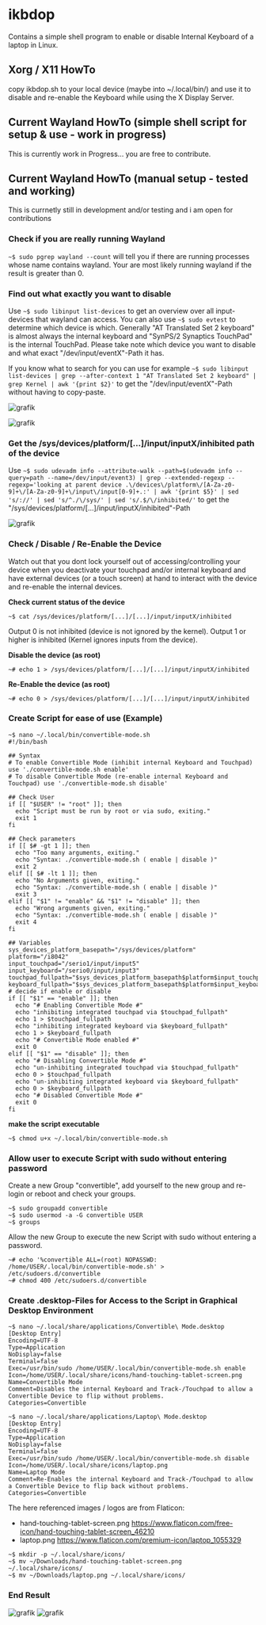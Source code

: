# ikbdop
Contains a simple shell program to enable or disable Internal Keyboard of a laptop in Linux.

## Xorg / X11 HowTo
copy ikbdop.sh to your local device (maybe into ~/.local/bin/) and use it to disable and re-enable the Keyboard while using the X Display Server.

## Current Wayland HowTo (simple shell script for setup & use - work in progress)

This is currently work in Progress... you are free to contribute.

## Current Wayland HowTo (manual setup - tested and working)
This is currnetly still in development and/or testing and i am open for contributions

### Check if you are really running Wayland
`~$ sudo pgrep wayland --count` will tell you if there are running processes whose name contains wayland.
Your are most likely running wayland if the result is greater than 0.

### Find out what exactly you want to disable
Use `~$ sudo libinput list-devices` to get an overview over all input-devices that wayland can access.
You can also use `~$ sudo evtest` to determine which device is which.
Generally "AT Translated Set 2 keyboard" is almost always the internal keyboard and "SynPS/2 Synaptics TouchPad" is the internal TouchPad.
Please take note which device you want to disable and what exact "/dev/input/eventX"-Path it has.

If you know what to search for you can use for example `~$ sudo libinput list-devices | grep --after-context 1 "AT Translated Set 2 keyboard" | grep Kernel | awk '{print $2}'` to get the "/dev/input/eventX"-Path without having to copy-paste.

![grafik](https://user-images.githubusercontent.com/29387023/173143197-d66d0e20-a7c3-4703-8f1a-0eb8915e0a46.png)

![grafik](https://user-images.githubusercontent.com/29387023/173143378-e37d4f1e-9ffb-4b45-9054-2404da2e8c99.png)

### Get the /sys/devices/platform/[...]/input/inputX/inhibited path of the device
Use `~$ sudo udevadm info --attribute-walk --path=$(udevadm info --query=path --name=/dev/input/event3) | grep --extended-regexp --regexp='looking at parent device .\/devices\/platform\/[A-Za-z0-9]+\/[A-Za-z0-9]+\/input\/input[0-9]+.:' | awk '{print $5}' | sed 's/://' | sed 's/^./\/sys/' | sed 's/.$/\/inhibited/'` to get the "/sys/devices/platform/[...]/input/inputX/inhibited"-Path 

![grafik](https://user-images.githubusercontent.com/29387023/173150787-969acfd6-c885-40a7-b601-29fc4f790f3d.png)

### Check / Disable / Re-Enable the Device
Watch out that you dont lock yourself out of accessing/controlling your device when you deactivate your touchpad and/or internal keyboard and have external devices (or a touch screen) at hand to interact with the device and re-enable the internal devices.

**Check current status of the device**
```
~$ cat /sys/devices/platform/[...]/[...]/input/inputX/inhibited
```
Output 0 is not inhibited (device is not ignored by the kernel). Output 1 or higher is inhibited (Kernel ignores inputs from the device).

**Disable the device (as root)**
```
~# echo 1 > /sys/devices/platform/[...]/[...]/input/inputX/inhibited
```

**Re-Enable the device (as root)**
```
~# echo 0 > /sys/devices/platform/[...]/[...]/input/inputX/inhibited
```

### Create Script for ease of use (Example)

```
~$ nano ~/.local/bin/convertible-mode.sh
#!/bin/bash

## Syntax
# To enable Convertible Mode (inhibit internal Keyboard and Touchpad) use './convertible-mode.sh enable'
# To disable Convertible Mode (re-enable internal Keyboard and Touchpad) use './convertible-mode.sh disable'

## Check User
if [[ "$USER" != "root" ]]; then
  echo "Script must be run by root or via sudo, exiting."
  exit 1
fi

## Check parameters
if [[ $# -gt 1 ]]; then
  echo "Too many arguments, exiting."
  echo "Syntax: ./convertible-mode.sh ( enable | disable )"
  exit 2
elif [[ $# -lt 1 ]]; then
  echo "No Arguments given, exiting."
  echo "Syntax: ./convertible-mode.sh ( enable | disable )"
  exit 3
elif [[ "$1" != "enable" && "$1" != "disable" ]]; then
  echo "Wrong arguments given, exiting."
  echo "Syntax: ./convertible-mode.sh ( enable | disable )"
  exit 4
fi

## Variables
sys_devices_platform_basepath="/sys/devices/platform"
platform="/i8042"
input_touchpad="/serio1/input/input5"
input_keyboard="/serio0/input/input3"
touchpad_fullpath="$sys_devices_platform_basepath$platform$input_touchpad/inhibited"
keyboard_fullpath="$sys_devices_platform_basepath$platform$input_keyboard/inhibited"
# decide if enable or disable
if [[ "$1" == "enable" ]]; then
  echo "# Enabling Convertible Mode #"
  echo "inhibiting integrated touchpad via $touchpad_fullpath"
  echo 1 > $touchpad_fullpath
  echo "inhibiting integrated keyboard via $keyboard_fullpath"
  echo 1 > $keyboard_fullpath
  echo "# Convertible Mode enabled #"
  exit 0
elif [[ "$1" == "disable" ]]; then
  echo "# Disabling Convertible Mode #"
  echo "un-inhibiting integrated touchpad via $touchpad_fullpath"
  echo 0 > $touchpad_fullpath
  echo "un-inhibiting integrated keyboard via $keyboard_fullpath"
  echo 0 > $keyboard_fullpath
  echo "# Disabled Convertible Mode #"
  exit 0
fi
```
**make the script executable**
```
~$ chmod u+x ~/.local/bin/convertible-mode.sh
```

### Allow user to execute Script with sudo without entering password

Create a new Group "convertible", add yourself to the new group and re-login or reboot and check your groups. 
```
~$ sudo groupadd convertible
~$ sudo usermod -a -G convertible USER
~$ groups
```

Allow the new Group to execute the new Script with sudo without entering a password.
```
~# echo '%convertible ALL=(root) NOPASSWD: /home/USER/.local/bin/convertible-mode.sh' > /etc/sudoers.d/convertible
~# chmod 400 /etc/sudoers.d/convertible
```

### Create .desktop-Files for Access to the Script in Graphical Desktop Environment

```
~$ nano ~/.local/share/applications/Convertible\ Mode.desktop
[Desktop Entry]
Encoding=UTF-8
Type=Application
NoDisplay=false
Terminal=false
Exec=/usr/bin/sudo /home/USER/.local/bin/convertible-mode.sh enable
Icon=/home/USER/.local/share/icons/hand-touching-tablet-screen.png
Name=Convertible Mode
Comment=Disables the internal Keyboard and Track-/Touchpad to allow a Convertible Device to flip without problems.
Categories=Convertible
```

```
~$ nano ~/.local/share/applications/Laptop\ Mode.desktop
[Desktop Entry]
Encoding=UTF-8
Type=Application
NoDisplay=false
Terminal=false
Exec=/usr/bin/sudo /home/USER/.local/bin/convertible-mode.sh disable
Icon=/home/USER/.local/share/icons/laptop.png
Name=Laptop Mode
Comment=Re-Enables the internal Keyboard and Track-/Touchpad to allow a Convertible Device to flip back without problems.
Categories=Convertible
```

The here referenced images / logos are from Flaticon:
 - hand-touching-tablet-screen.png https://www.flaticon.com/free-icon/hand-touching-tablet-screen_46210
 - laptop.png https://www.flaticon.com/premium-icon/laptop_1055329

```
~$ mkdir -p ~/.local/share/icons/
~$ mv ~/Downloads/hand-touching-tablet-screen.png ~/.local/share/icons/
~$ mv ~/Downloads/laptop.png ~/.local/share/icons/
```

### End Result

![grafik](https://user-images.githubusercontent.com/29387023/173155598-7585442d-425d-4c86-9dee-e8487704fc2f.png)
![grafik](https://user-images.githubusercontent.com/29387023/173155669-542aaea3-25ae-4628-9b5b-90f702122d22.png)

